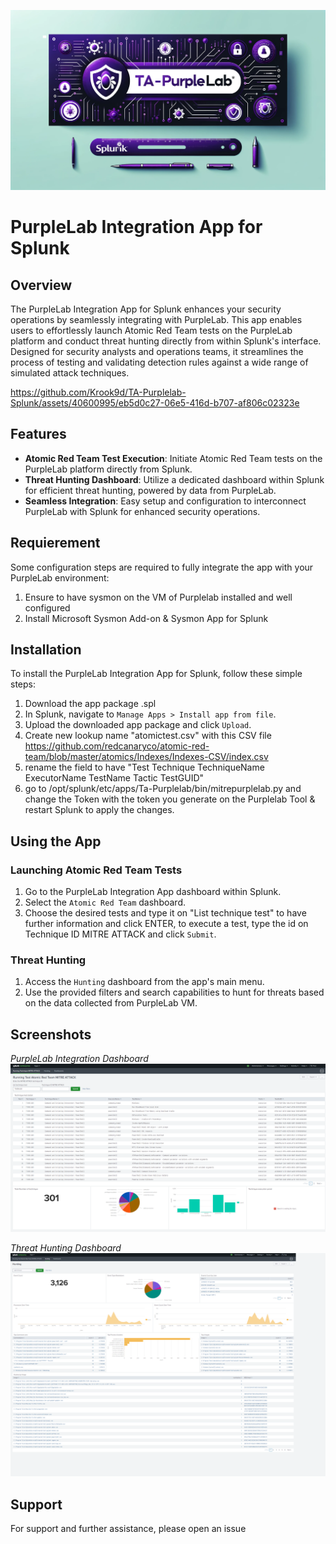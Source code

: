 
![TA-Purplelab Banner](/banner.png)

# PurpleLab Integration App for Splunk

## Overview

The PurpleLab Integration App for Splunk enhances your security operations by seamlessly integrating with PurpleLab. This app enables users to effortlessly launch Atomic Red Team tests on the PurpleLab platform and conduct threat hunting directly from within Splunk's interface. Designed for security analysts and operations teams, it streamlines the process of testing and validating detection rules against a wide range of simulated attack techniques.

https://github.com/Krook9d/TA-Purplelab-Splunk/assets/40600995/eb5d0c27-06e5-416d-b707-af806c02323e

## Features

- **Atomic Red Team Test Execution**: Initiate Atomic Red Team tests on the PurpleLab platform directly from Splunk.
- **Threat Hunting Dashboard**: Utilize a dedicated dashboard within Splunk for efficient threat hunting, powered by data from PurpleLab.
- **Seamless Integration**: Easy setup and configuration to interconnect PurpleLab with Splunk for enhanced security operations.


## Requierement

Some configuration steps are required to fully integrate the app with your PurpleLab environment:

1. Ensure to have sysmon on the VM of Purplelab installed and well configured
2. Install Microsoft Sysmon Add-on & Sysmon App for Splunk

## Installation

To install the PurpleLab Integration App for Splunk, follow these simple steps:

1. Download the app package .spl 
2. In Splunk, navigate to `Manage Apps > Install app from file`.
3. Upload the downloaded app package and click `Upload`.
4. Create new lookup name "atomictest.csv" with this CSV file https://github.com/redcanaryco/atomic-red-team/blob/master/atomics/Indexes/Indexes-CSV/index.csv
5. rename the field to have "Test Technique TechniqueName ExecutorName TestName Tactic TestGUID" 
6. go to /opt/splunk/etc/apps/Ta-Purplelab/bin/mitrepurplelab.py and change the Token with the token you generate on the Purplelab Tool & restart Splunk to apply the changes.

## Using the App

### Launching Atomic Red Team Tests

1. Go to the PurpleLab Integration App dashboard within Splunk.
2. Select the `Atomic Red Team` dashboard.
3. Choose the desired tests and type it on "List technique test" to have further information and click ENTER, to execute a test, type the id on Technique ID MITRE ATTACK and click `Submit`.

### Threat Hunting

1. Access the `Hunting` dashboard from the app's main menu.
2. Use the provided filters and search capabilities to hunt for threats based on the data collected from PurpleLab VM.

## Screenshots

*PurpleLab Integration Dashboard*
![Threat Hunting Dashboard](/Purplelabsplunkaddon.png)

*Threat Hunting Dashboard*
![PurpleLab Integration Dashboard](/Purplelabsplunkaddonhunting.png)

## Support

For support and further assistance, please open an issue 
